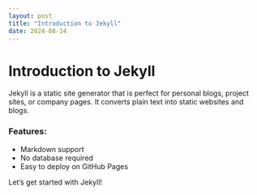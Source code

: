 ```yaml
---
layout: post
title: "Introduction to Jekyll"
date: 2024-08-14
---
```


# Introduction to Jekyll

Jekyll is a static site generator that is perfect for personal blogs, project sites, or company pages. It converts plain text into static websites and blogs.

### Features:
- Markdown support
- No database required
- Easy to deploy on GitHub Pages

Let’s get started with Jekyll!
